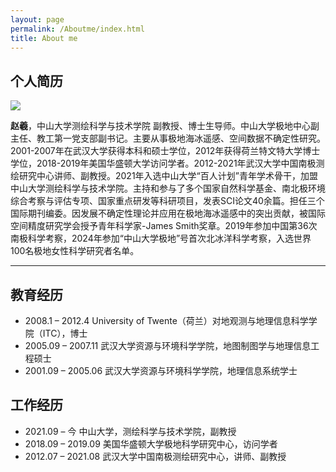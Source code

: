 ```yaml
---
layout: page
permalink: /Aboutme/index.html
title: About me
---
```


## 个人简历

<img src="https://xizhao-sysu.github.io//images/zhaoxi.jpg" class="floatpic_right">


**赵羲**，中山大学测绘科学与技术学院 副教授、博士生导师。中山大学极地中心副主任、教工第一党支部副书记。主要从事极地海冰遥感、空间数据不确定性研究。2001-2007年在武汉大学获得本科和硕士学位，2012年获得荷兰特文特大学博士学位，2018-2019年美国华盛顿大学访问学者。2012-2021年武汉大学中国南极测绘研究中心讲师、副教授。2021年入选中山大学“百人计划”青年学术骨干，加盟中山大学测绘科学与技术学院。主持和参与了多个国家自然科学基金、南北极环境综合考察与评估专项、国家重点研发等科研项目，发表SCI论文40余篇。担任三个国际期刊编委。因发展不确定性理论并应用在极地海冰遥感中的突出贡献，被国际空间精度研究学会授予青年科学家-James Smith奖章。2019年参加中国第36次南极科学考察，2024年参加“中山大学极地”号首次北冰洋科学考察，入选世界100名极地女性科学研究者名单。<br>


<!-- <font color="#990000">If you are interested in my research content, please contact me at any time.Thank you!</font> -->

<!-- ---

## Research Interests

- [Sea ice](https://baike.baidu.com/item/%E6%B5%B7%E5%86%B0/80215)
- [Photogrammetry](https://baike.baidu.com/item/%E6%91%84%E5%BD%B1%E6%B5%8B%E9%87%8F/507537)
- [Computer version](https://baike.baidu.com/item/%E8%AE%A1%E7%AE%97%E6%9C%BA%E8%A7%86%E8%A7%89/2803351) -->

---

## 教育经历

- 2008.1 – 2012.4 University of Twente（荷兰）对地观测与地理信息科学学院（ITC），博士
- 2005.09 – 2007.11 武汉大学资源与环境科学学院，地图制图学与地理信息工程硕士
- 2001.09 – 2005.06 武汉大学资源与环境科学学院，地理信息系统学士

<!-- - **June 2024**：Very excited to be selected as [KDD UC Scholar](https://kdd2024.kdd.org/undergraduate-consortium/). See you in Spain!
- **May 2024：**My bachelor thesis won the Annual Best Thesis Award (Top 1/300).
- **April 2024：**Our work *BLEGuard* has been accepted to [MobiSys 2024](https://www.sigmobile.org/mobisys/2024/) as a poster paper. See you in Japan!
- **March 2024：**Very excited to get a MPhil offer from Engineering department at Cambridge University!
- **Dec 2023：**Very excited to be selected as [AAAI UC Scholar](https://aaai.org/aaai-conference/undergraduate-consortium-program/). See you in Canada!
- **Jun 2022：**Started research programme at [Cambridge AI Group](https://www.cl.cam.ac.uk/research/ai/), advised by Prof. Pietro Liò. -->

## 工作经历

- 2021.09 – 今 中山大学，测绘科学与技术学院，副教授
- 2018.09 – 2019.09 美国华盛顿大学极地科学研究中心，访问学者
- 2012.07 – 2021.08 武汉大学中国南极测绘研究中心，讲师、副教授




